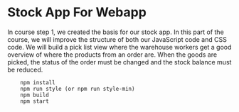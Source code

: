 # Stock App For Webapp

In course step 1, we created the basis for our stock app. In this part of the course, we will improve the structure of both our JavaScript code and CSS code. We will build a pick list view where the warehouse workers get a good overview of where the products from an order are. When the goods are picked, the status of the order must be changed and the stock balance must be reduced.

```
    npm install
    npm run style (or npm run style-min)
    npm build
    npm start
```

